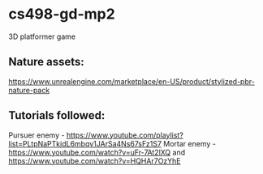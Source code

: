 # cs498-gd-mp2
3D platformer game

## Nature assets:
https://www.unrealengine.com/marketplace/en-US/product/stylized-pbr-nature-pack


## Tutorials followed: 
Pursuer enemy - https://www.youtube.com/playlist?list=PLtpNaPTkjdL6mbqv1JArSa4Ns67sFz1S7
Mortar enemy - https://www.youtube.com/watch?v=uFr-7At2lXQ and https://www.youtube.com/watch?v=HQHAr7OzYhE
